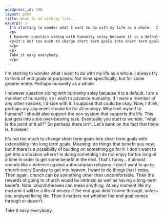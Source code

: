 ```yaml
--- 
wordpress_id: 390
layout: post
title: What to do with my life...
excerpt: |-
  I'm starting to wonder what I want to do with my life as a whole.  I always try to think of end goals or purposes.  Not mine specifically, but for some greater entity.  Perhaps humanity as a whole.
  <p>
  I however question siding with humanity soley because it is a default.  I am a member of humanity, so I wish to advance humanity.  If I were a member of any other species, I'd side with it.  I suppose that could be okay.  Now, I think, perhaps my alignment should be for all ecology.  Why limit myself to humans?  I should also support the eco-system that supports the life.  This just gets into a too over-bearing task.  Eventually you start to wonder, "what is the point of it all?"  So perhaps there isn't.  Let's bank on the fact that there is, however. </p>
  <p>It's not too much to change short term goals into short term goals with extensibility into long term goals.  Meaning: do things that benefit you now, but if there is a possibility of building on something go for it.  I don't want to get into a situation where I'm doing something I do not enjoy for too long of a time in order to get some benefit in the end.  That's funny... it almost sounds like a defense against authoratarian religions.  I don't want to go to church every Sunday to get into heaven.  I want to do things that I enjoy.  Then again, church can be something other than uncomfortable.  Then the rewards of going to church would be intrinsic as well as having a long-term benefit.  Note: church/heaven can mean anything.  At any moment life my end and it will be a life of misery if the end goal didn't come through, unless you enjoyed living life.  Then it matters not whether the end goal comes through or doesn't.
  </p>
  <p>
  Take it easy everybody.
  </p>
---
```

I'm starting to wonder what I want to do with my life as a whole.  I always try to think of end goals or purposes.  Not mine specifically, but for some greater entity.  Perhaps humanity as a whole.
<p>
I however question siding with humanity soley because it is a default.  I am a member of humanity, so I wish to advance humanity.  If I were a member of any other species, I'd side with it.  I suppose that could be okay.  Now, I think, perhaps my alignment should be for all ecology.  Why limit myself to humans?  I should also support the eco-system that supports the life.  This just gets into a too over-bearing task.  Eventually you start to wonder, "what is the point of it all?"  So perhaps there isn't.  Let's bank on the fact that there is, however. </p>
<p>It's not too much to change short term goals into short term goals with extensibility into long term goals.  Meaning: do things that benefit you now, but if there is a possibility of building on something go for it.  I don't want to get into a situation where I'm doing something I do not enjoy for too long of a time in order to get some benefit in the end.  That's funny... it almost sounds like a defense against authoratarian religions.  I don't want to go to church every Sunday to get into heaven.  I want to do things that I enjoy.  Then again, church can be something other than uncomfortable.  Then the rewards of going to church would be intrinsic as well as having a long-term benefit.  Note: church/heaven can mean anything.  At any moment life my end and it will be a life of misery if the end goal didn't come through, unless you enjoyed living life.  Then it matters not whether the end goal comes through or doesn't.
</p>
<p>
Take it easy everybody.
</p>
